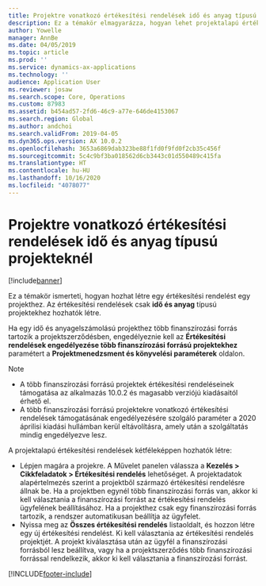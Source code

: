 ```yaml
---
title: Projektre vonatkozó értékesítési rendelések idő és anyag típusú projekteknél
description: Ez a témakör elmagyarázza, hogyan lehet projektalapú értékesítési rendeléseket létrehozni idő és anyag típusú projekteknél.
author: Yowelle
manager: AnnBe
ms.date: 04/05/2019
ms.topic: article
ms.prod: ''
ms.service: dynamics-ax-applications
ms.technology: ''
audience: Application User
ms.reviewer: josaw
ms.search.scope: Core, Operations
ms.custom: 87983
ms.assetid: b454ad57-2fd6-46c9-a77e-646de4153067
ms.search.region: Global
ms.author: andchoi
ms.search.validFrom: 2019-04-05
ms.dyn365.ops.version: AX 10.0.2
ms.openlocfilehash: 3653a6869dab323be88f1fd0f9fd0f2cb35c456f
ms.sourcegitcommit: 5c4c9bf3ba018562d6cb3443c01d550489c415fa
ms.translationtype: HT
ms.contentlocale: hu-HU
ms.lasthandoff: 10/16/2020
ms.locfileid: "4078077"
---
```

# <a name="project-sales-orders-for-time-and-material-projects"></a>Projektre vonatkozó értékesítési rendelések idő és anyag típusú projekteknél

[!include[banner](../includes/banner.md)]

Ez a témakör ismerteti, hogyan hozhat létre egy értékesítési rendelést egy projekthez. Az értékesítési rendelések csak **idő és anyag** típusú projektekhez hozhatók létre.

Ha egy idő és anyagelszámolású projekthez több finanszírozási forrás tartozik a projektszerződésben, engedélyeznie kell az **Értékesítési rendelések engedélyezése több finanszírozási forrású projektekhez** paramétert a **Projektmenedzsment és könyvelési paraméterek** oldalon. 

> [!NOTE]
> - A több finanszírozási forrású projektek értékesítési rendeléseinek támogatása az alkalmazás 10.0.2 és magasabb verziójú kiadásaitól érhető el.
> - A több finanszírozási forrású projektekre vonatkozó értékesítési rendelések támogatásának engedélyezésére szolgáló paraméter a 2020 áprilisi kiadási hullámban kerül eltávolításra, amely után a szolgáltatás mindig engedélyezve lesz.

A projektalapú értékesítési rendelések kétféleképpen hozhatók létre:

- Lépjen magára a projekre. A Művelet panelen válassza a **Kezelés > Cikkfeladatok > Értékesítési rendelés** lehetőséget. A projektadatok alapértelmezés szerint a projektből származó értékesítési rendelésre állnak be. Ha a projektben egynél több finanszírozási forrás van, akkor ki kell választania a finanszírozási forrást az értékesítési rendelés ügyfelének beállításához. Ha a projekthez csak egy finanszírozási forrás tartozik, a rendszer automatikusan beállítja az ügyfelet.
- Nyissa meg az **Összes értékesítési rendelés** listaoldalt, és hozzon létre egy új értékesítési rendelést. Ki kell választania az értékesítési rendelés projektjét. A projekt kiválasztása után az ügyfél a finanszírozási forrásból lesz beállítva, vagy ha a projektszerződés több finanszírozási forrással rendelkezik, akkor ki kell választania a finanszírozási forrást.



[!INCLUDE[footer-include](../includes/footer-banner.md)]